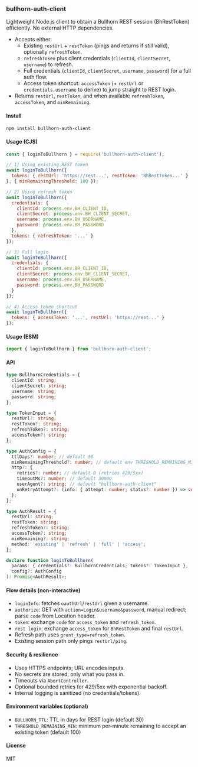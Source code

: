 ### bullhorn-auth-client

Lightweight Node.js client to obtain a Bullhorn REST session (BhRestToken) efficiently. No external HTTP dependencies.

- Accepts either:
  - Existing `restUrl` + `restToken` (pings and returns if still valid), optionally `refreshToken`.
  - `refreshToken` plus client credentials (`clientId`, `clientSecret`, `username`) to refresh.
  - Full credentials (`clientId`, `clientSecret`, `username`, `password`) for a full auth flow.
  - Access token shortcut: `accessToken` (+ `restUrl` or `credentials.username` to derive) to jump straight to REST login.
- Returns `restUrl`, `restToken`, and when available `refreshToken`, `accessToken`, and `minRemaining`.

#### Install

```bash
npm install bullhorn-auth-client
```

#### Usage (CJS)

```js
const { loginToBullhorn } = require('bullhorn-auth-client');

// 1) Using existing REST token
await loginToBullhorn({
  tokens: { restUrl: 'https://rest...', restToken: 'BhRestToken...' }
}, { minRemainingThreshold: 100 });

// 2) Using refresh token
await loginToBullhorn({
  credentials: {
    clientId: process.env.BH_CLIENT_ID,
    clientSecret: process.env.BH_CLIENT_SECRET,
    username: process.env.BH_USERNAME,
    password: process.env.BH_PASSWORD
  },
  tokens: { refreshToken: '...' }
});

// 3) Full login
await loginToBullhorn({
  credentials: {
    clientId: process.env.BH_CLIENT_ID,
    clientSecret: process.env.BH_CLIENT_SECRET,
    username: process.env.BH_USERNAME,
    password: process.env.BH_PASSWORD
  }
});

// 4) Access token shortcut
await loginToBullhorn({
  tokens: { accessToken: '...', restUrl: 'https://rest...' }
});
```

#### Usage (ESM)

```js
import { loginToBullhorn } from 'bullhorn-auth-client';
```

#### API

```ts
type BullhornCredentials = {
  clientId: string;
  clientSecret: string;
  username: string;
  password: string;
};

type TokenInput = {
  restUrl?: string;
  restToken?: string;
  refreshToken?: string;
  accessToken?: string;
};

type AuthConfig = {
  ttlDays?: number; // default 30
  minRemainingThreshold?: number; // default env THRESHOLD_REMAINING_MIN or 100
  http?: {
    retries?: number; // default 0 (retries 429/5xx)
    timeoutMs?: number; // default 30000
    userAgent?: string; // default "bullhorn-auth-client"
    onRetryAttempt?: (info: { attempt: number; status?: number }) => void;
  };
};

type AuthResult = {
  restUrl: string;
  restToken: string;
  refreshToken?: string;
  accessToken?: string;
  minRemaining?: string;
  method: 'existing' | 'refresh' | 'full' | 'access';
};

declare function loginToBullhorn(
  params: { credentials?: BullhornCredentials; tokens?: TokenInput },
  config?: AuthConfig
): Promise<AuthResult>;
```

#### Flow details (non-interactive)
- `loginInfo`: fetches `oauthUrl`/`restUrl` given a username.
- `authorize`: GET with `action=Login&username&password`, manual redirect; parse `code` from Location header.
- `token`: exchange `code` for `access_token` and `refresh_token`.
- `rest login`: exchange `access_token` for `BhRestToken` and final `restUrl`.
- Refresh path uses `grant_type=refresh_token`.
- Existing session path only pings `restUrl/ping`.

#### Security & resilience
- Uses HTTPS endpoints; URL encodes inputs.
- No secrets are stored; only what you pass in.
- Timeouts via `AbortController`.
- Optional bounded retries for 429/5xx with exponential backoff.
- Internal logging is sanitized (no credentials/tokens).

#### Environment variables (optional)
- `BULLHORN_TTL`: TTL in days for REST login (default 30)
- `THRESHOLD_REMAINING_MIN`: minimum per-minute remaining to accept an existing token (default 100)

#### License
MIT
